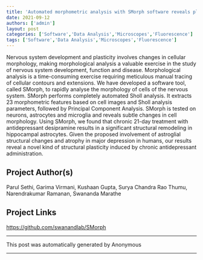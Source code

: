 ```yaml
---
title: 'Automated morphometric analysis with SMorph software reveals plasticity induced by antidepressant therapy in hippocampal astrocytes'
date: 2021-09-12
authors: ['admin']
layout: post
categories: ['Software','Data Analysis','Microscopes','Fluorescence']
tags: ['Software','Data Analysis','Microscopes','Fluorescence']
---
```

Nervous system development and plasticity involves changes in cellular morphology, making morphological analysis a valuable exercise in the study of nervous system development, function and disease. Morphological analysis is a time-consuming exercise requiring meticulous manual tracing of cellular contours and extensions. We have developed a software tool, called SMorph, to rapidly analyse the morphology of cells of the nervous system. SMorph performs completely automated Sholl analysis. It extracts 23 morphometric features based on cell images and Sholl analysis parameters, followed by Principal Component Analysis. SMorph is tested on neurons, astrocytes and microglia and reveals subtle changes in cell morphology. Using SMorph, we found that chronic 21-day treatment with antidepressant desipramine results in a significant structural remodeling in hippocampal astrocytes. Given the proposed involvement of astroglial structural changes and atrophy in major depression in humans, our results reveal a novel kind of structural plasticity induced by chronic antidepressant administration.
## Project Author(s)
Parul Sethi, Garima Virmani, Kushaan Gupta, Surya Chandra Rao Thumu, Narendrakumar Ramanan, Swananda Marathe
## Project Links
https://github.com/swanandlab/SMorph
***
This post was automatically generated by
Anonymous
***

